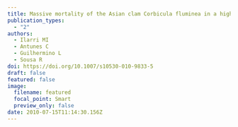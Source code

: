 ```yaml
---
title: Massive mortality of the Asian clam Corbicula fluminea in a highly invaded area
publication_types:
  - "2"
authors:
  - Ilarri MI
  - Antunes C
  - Guilhermino L
  - Sousa R
doi: https://doi.org/10.1007/s10530-010-9833-5
draft: false
featured: false
image:
  filename: featured
  focal_point: Smart
  preview_only: false
date: 2010-07-15T11:14:30.156Z
---
```

